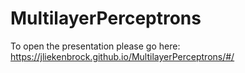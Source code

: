# MultilayerPerceptrons

To open the presentation please go here:
https://jliekenbrock.github.io/MultilayerPerceptrons/#/

